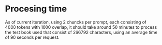 # Procesing time

As of current iteration, using 2 chuncks per prompt, each consisting of 4000 tokens with 1000 overlap, it should take around 50 minutes to process the test book used that consist of 266792 characters, using an average time of 90 seconds per request. 